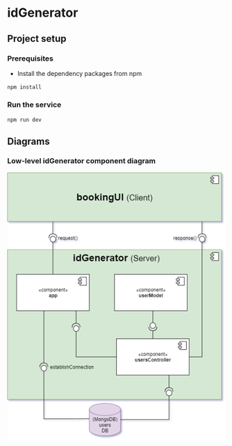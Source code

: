# idGenerator

## Project setup

### Prerequisites

- Install the dependency packages from npm
``` 
npm install
```

### Run the service
```
npm run dev
```
## Diagrams

### Low-level idGenerator component diagram

![Component Diagram](documentation/diagrams/componentIdGenerator-v2.png)